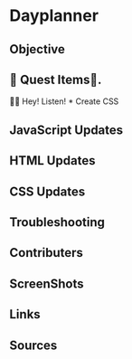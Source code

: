 # Dayplanner

## Objective
## 👑 Quest Items👑.

🧚🏻 Hey! Listen!
    * Create CSS
## JavaScript Updates
## HTML Updates
## CSS Updates
## Troubleshooting
## Contributers
## ScreenShots
## Links
## Sources